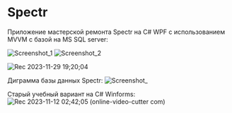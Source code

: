 # Spectr
Приложение мастерской ремонта Spectr на С# WPF с использованием MVVM с базой на MS SQL server:

![Screenshot_1](https://github.com/Gladn/Spectr/assets/92585647/c621fde7-9f36-49d1-b9ca-d8cf24fd1dc0)
![Screenshot_2](https://github.com/Gladn/Spectr/assets/92585647/bb15ce85-d7e0-476f-a621-6351545973ea)


![Rec 2023-11-29 19;20;04](https://github.com/Gladn/Spectr/assets/92585647/971e4058-83ef-4458-895f-bee85071894b)


Диграмма базы данных Spectr:
![Screenshot_](https://github.com/Gladn/Spectr/assets/92585647/66f36b52-c426-40f4-b9b4-45ef1cb3a56a)




Старый учебный вариант на C# Winforms:
![Rec 2023-11-12 02;42;05 (online-video-cutter com)](https://github.com/Gladn/Spectr/assets/92585647/f9f6faa3-1f10-46f6-9397-b982f21b3dde)
